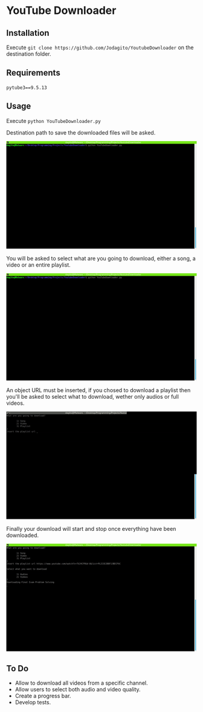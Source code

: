 # YouTube Downloader

## Installation

Execute ```git clone https://github.com/Jodagito/YoutubeDownloader``` on the destination folder.

## Requirements
    pytube3==9.5.13

## Usage

Execute ```python YouTubeDownloader.py```

Destination path to save the downloaded files will be asked.

![Destination folder](res/1.gif "Destination folder")

You will be asked to select what are you going to download, either a song, a video or an entire playlist.

![What are you going to download?](res/2.gif "What are you going to download?")

An object URL must be inserted, if you chosed to download a playlist then you'll be asked to select what to download, wether only audios or full videos.

![File URL](res/3.gif "File URL")

Finally your download will start and stop once everything have been downloaded.

![Download start](res/4.gif "Download start")

## To Do

- Allow to download all videos from a specific channel.
- Allow users to select both audio and video quality.
- Create a progress bar.
- Develop tests.

